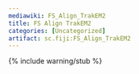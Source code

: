 ```yaml
---
mediawiki: FS_Align_TrakEM2
title: FS Align TrakEM2
categories: [Uncategorized]
artifact: sc.fiji:FS_Align_TrakEM2
---
```


{% include warning/stub %}



